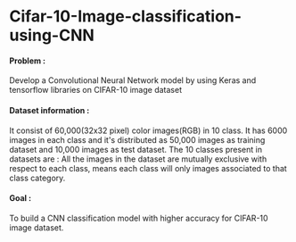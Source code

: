 # Cifar-10-Image-classification-using-CNN
#### Problem : 
Develop a Convolutional Neural Network model by using Keras and tensorflow libraries on CIFAR-10 image dataset 

#### Dataset information : 
It consist of 60,000(32x32 pixel) color images(RGB) in 10 class. It has 6000 images in each class and it's distributed as 50,000 images as training dataset 
and 10,000 images as test dataset. The 10 classes present in datasets are :
All the images in the dataset are mutually exclusive with respect to each class, means each class will only images associated to that class category.

#### Goal : 
To build a CNN classification model with higher accuracy for CIFAR-10 image dataset.
